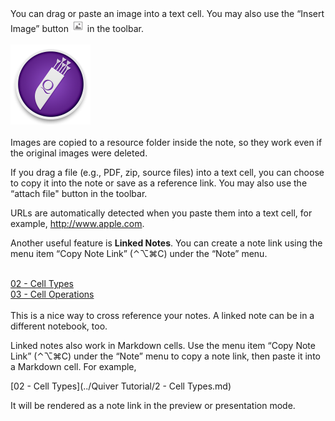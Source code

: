 <div>You can drag or paste an image into a text cell. You may also use the “Insert Image” button <img src="resources/1C3392AA-54E7-4EA3-A129-1C20F208B029.jpg"> in the toolbar.</div><div><br><div><img src="resources/F6E1CA4A-FA0B-4E45-9861-3E3FEB0DAF99.png"><br></div><div><br></div></div><div>Images are copied to a resource folder inside the note, so they work even if the original images were deleted.</div>

If you drag a file (e.g., PDF, zip, source files) into a text cell, you can choose to copy it into the note or save as a reference link. You may also use the “attach file" button in the toolbar.

URLs are automatically detected when you paste them into a text cell, for example, <a href="http://www.apple.com">http://www.apple.com</a>.

Another useful feature is <b>Linked Notes</b>. You can create a note link using the menu item “Copy Note Link” (⌃⌥⌘C) under the “Note” menu.<div><br></div><div><div><a href="../Quiver Tutorial/2 - Cell Types.md">02 - Cell Types</a><br></div><div><a href="../Quiver Tutorial/3 - Cell Operations.md">03 - Cell Operations</a></div></div><div><br></div><div>This is a nice way to cross reference your notes. A linked note can be in a different notebook, too.</div>

Linked notes also work in Markdown cells. Use the&nbsp;menu item “Copy Note Link” (⌃⌥⌘C) under the “Note” menu to copy a note link, then paste it into a Markdown cell. For example,

[02 - Cell Types](../Quiver Tutorial/2 - Cell Types.md)

It will be rendered as a note link in the preview or presentation mode.
